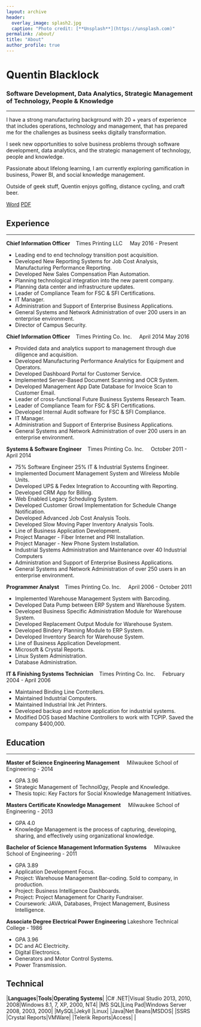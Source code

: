 ```yaml
---
layout: archive
header: 
  overlay_image: splash2.jpg
  caption: "Photo credit: [**Unsplash**](https://unsplash.com)"
permalink: /about/
title: "About"
author_profile: true
---
```


# Quentin Blacklock

### Software Development, Data Analytics, Strategic Management of Technology, People & Knowledge
_____

I have a strong manufacturing background with 20 + years of experience that includes operations, technology and management, that has prepared me for the challenges as business seeks digitally transformation.

I seek new opportunities to solve business problems through software development, data analytics, and the strategic management of technology, people and knowledge.

Passionate about lifelong learning, I am currently exploring gamification in business, Power BI, and social knowledge management. 

Outside of geek stuff, Quentin enjoys golfing, distance cycling, and craft beer.

[Word](https://github.com/quentin-blacklock/quentin-blacklock.github.io/blob/master/cdn/QuentinResume.docx) [PDF](cdn/QuentinResume.pdf)

## Experience
_____

**Chief Information Officer** &nbsp;&nbsp;&nbsp;Times Printing LLC &nbsp;&nbsp;&nbsp; May 2016 - Present

- Leading end to end technology transition post acquisition.
- Developed New Reporting Systems for Job Cost Analysis, Manufacturing Performance Reporting.
- Developed New Sales Compensation Plan Automation.
- Planning technological integration into the new parent company.
- Planning data center and infrastructure updates.
- Leader of Compliance Team for FSC & SFI Certifications.
- IT Manager.
- Administration and Support of Enterprise Business Applications.
- General Systems and Network Administration of over 200 users in an enterprise environment.
- Director of Campus Security.

**Chief Information Officer** &nbsp;&nbsp;&nbsp;Times Printing Co. Inc. &nbsp;&nbsp;&nbsp; April 2014 May 2016 

- Provided data and analytics support to management through due diligence and acquisition.
- Developed Manufacturing Performance Analytics for Equipment and Operators.
- Developed Dashboard Portal for Customer Service.
- Implemented Server-Based Document Scanning and OCR System.
- Developed Management App Date Database for Invoice Scan to Customer Email.
- Leader of cross-functional Future Business Systems Research Team.
- Leader of Compliance Team for FSC & SFI Certifications.
- Developed Internal Audit software for FSC & SFI Compliance.
- IT Manager.
- Administration and Support of Enterprise Business Applications.
- General Systems and Network Administration of over 200 users in an enterprise environment.

**Systems & Software Engineer** &nbsp;&nbsp;&nbsp;Times Printing Co. Inc. &nbsp;&nbsp;&nbsp; October 2011 - April 2014

- 75% Software Engineer 25% IT & Industrial Systems Engineer.
- Implemented Document Management System and Wireless Mobile Units.
- Developed UPS & Fedex Integration to Accounting with Reporting.
- Developed CRM App for Billing.
- Web Enabled Legacy Scheduling System.
- Developed Customer Growl Implementation for Schedule Change Notification.
- Developed Advanced Job Cost Analysis Tools.
- Developed Slow Moving Paper Inventory Analysis Tools.
- Line of Business Application Development.
- Project Manager - Fiber Internet and PRI Installation.
- Project Manager - New Phone System Installation. 
- Industrial Systems Administration and Maintenance over 40 Industrial Computers
- Administration and Support of Enterprise Business Applications.
- General Systems and Network Administration of over 250 users in an enterprise environment.

**Programmer Analyst** &nbsp;&nbsp;&nbsp;Times Printing Co. Inc. &nbsp;&nbsp;&nbsp; April 2006 - October 2011

- Implemented Warehouse Management System with Barcoding.
- Developed Data Pump between ERP System and Warehouse System.
- Developed Business Specific Administration Module for Warehouse System.
- Developed Replacement Output Module for Warehouse System.
- Developed Bindery Planning Module to ERP System.
- Developed Inventory Search for Warehouse System.
- Line of Business Application Development.
- Microsoft & Crystal Reports.
- Linux System Administration.
- Database Administration.

**IT & Finishing Systems Technician** &nbsp;&nbsp;&nbsp;Times Printing Co. Inc. &nbsp;&nbsp;&nbsp; February 2004 - April 2006

- Maintained Binding Line Controllers.
- Maintained Industrial Computers.
- Maintained Industrial Ink Jet Printers.
- Developed backup and restore application for industrial systems.
- Modified DOS based Machine Controllers to work with TCPIP. Saved the company $400,000.

## Education
____


**Master of Science Engineering Management** &nbsp;&nbsp;&nbsp; Milwaukee School of Engineering - 2014

- GPA 3.96
- Strategic Management of Technol0gy, People and Knowledge.
- Thesis topic: Key Factors for Social Knowledge Management Initiatives.

**Masters Certificate Knowledge Management** &nbsp;&nbsp;&nbsp; Milwaukee School of Engineering - 2013

- GPA 4.0
- Knowledge Management is the process of capturing, developing, sharing, and effectively using organizational knowledge.

**Bachelor of Science Management Information Systems** &nbsp;&nbsp;&nbsp; Milwaukee School of Engineering - 2011

- GPA 3.89
- Application Development Focus.
- Project: Warehouse Management Bar-coding. Sold to company, in production.
- Project: Business Intelligence Dashboards.
- Project: Project Management for Charity Fundraiser.
- Coursework: JAVA, Databases, Project Management, Business Intelligence.


**Associate Degree Electrical Power Engineering** Lakeshore Technical College - 1986

- GPA 3.96
- DC and AC Electricity.
- Digital Electronics.
- Generators and Motor Control Systems.
- Power Transmission.

## Technical

|**Languages**|**Tools**|**Operating Systems**|
|C# .NET|Visual Studio 2013, 2010, 2008|Windows 8.1, 7, XP, 2000, NT4|
|MS SQL|Linq Pad|Windows Server 2008, 2003, 2000|
|MySQL|Jekyll |Linux|
|Java|Net Beans|MSDOS|
|SSRS |Crystal Reports|VMWare|
|Telerik Reports|Access| |

